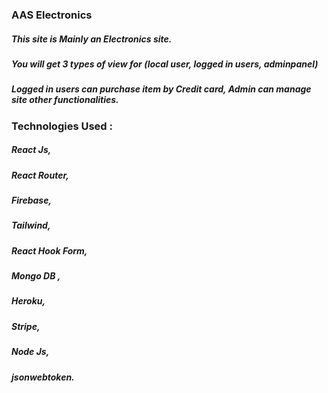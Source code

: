 

### AAS Electronics

##### This site is Mainly an Electronics site.
##### You will get 3 types of view for (local user, logged in users, adminpanel)
##### Logged in users can purchase item by Credit card, Admin can manage site other functionalities.

### Technologies Used :

##### React Js, 
##### React Router,
##### Firebase, 
##### Tailwind, 
##### React Hook Form,
##### Mongo DB ,
##### Heroku,
##### Stripe,
##### Node Js,
##### jsonwebtoken.


